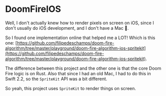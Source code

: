 # DoomFireIOS

Well, I don't actually knew how to render pixels on screen on iOS, since I don't usually do iOS development, and I don't have a Mac :apple:.

So I found one implementation online that helped me a LOT! Which is this one: [https://github.com/filipedeschamps/doom-fire-algorithm/tree/master/playground/doom-fire-algorithm-ios-spritekit](https://github.com/filipedeschamps/doom-fire-algorithm/tree/master/playground/doom-fire-algorithm-ios-spritekit).

The difference between this project and the other one is that the core Doom Fire logic is on Rust. Also that since I had an old Mac, I had to do this in Swift 2.2, so the `SpriteKit` API was a bit different.

So yeah, this project uses `SpriteKit` to render things on screen.
